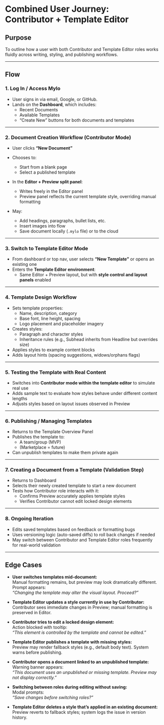 # Combined User Journey: Contributor + Template Editor

## Purpose
To outline how a user with both Contributor and Template Editor roles works fluidly across writing, styling, and publishing workflows.

---

## Flow

### 1. Log In / Access Mylo
- User signs in via email, Google, or GitHub.
- Lands on the **Dashboard**, which includes:
  - Recent Documents
  - Available Templates
  - “Create New” buttons for both documents and templates

---

### 2. Document Creation Workflow (Contributor Mode)
- User clicks **“New Document”**
- Chooses to:
  - Start from a blank page
  - Select a published template

- In the **Editor + Preview split panel**:
  - Writes freely in the Editor panel
  - Preview panel reflects the current template style, overriding manual formatting
- May:
  - Add headings, paragraphs, bullet lists, etc.
  - Insert images into flow
  - Save document locally (`.mylo` file) or to the cloud

---

### 3. Switch to Template Editor Mode
- From dashboard or top nav, user selects **“New Template”** or opens an existing one
- Enters the **Template Editor environment**:
  - Same Editor + Preview layout, but with **style control and layout panels** enabled

---

### 4. Template Design Workflow
- Sets template properties:
  - Name, description, category
  - Base font, line height, spacing
  - Logo placement and placeholder imagery
- Creates styles:
  - Paragraph and character styles
  - Inheritance rules (e.g., Subhead inherits from Headline but overrides size)
- Applies styles to example content blocks
- Adds layout hints (spacing suggestions, widows/orphans flags)

---

### 5. Testing the Template with Real Content
- Switches into **Contributor mode within the template editor** to simulate real use
- Adds sample text to evaluate how styles behave under different content lengths
- Adjusts styles based on layout issues observed in Preview

---

### 6. Publishing / Managing Templates
- Returns to the Template Overview Panel
- Publishes the template to:
  - A team/group (MVP)
  - (Marketplace = future)
- Can unpublish templates to make them private again

---

### 7. Creating a Document from a Template (Validation Step)
- Returns to Dashboard
- Selects their newly created template to start a new document
- Tests how Contributor role interacts with it:
  - Confirms Preview accurately applies template styles
  - Verifies Contributor cannot edit locked design elements

---

### 8. Ongoing Iteration
- Edits saved templates based on feedback or formatting bugs
- Uses versioning logic (auto-saved diffs) to roll back changes if needed
- May switch between Contributor and Template Editor roles frequently for real-world validation


---

## Edge Cases

- **User switches templates mid-document:**  
  Manual formatting remains, but preview may look dramatically different. Prompt appears:  
  _“Changing the template may alter the visual layout. Proceed?”_

- **Template Editor updates a style currently in use by Contributor:**  
  Contributor sees immediate changes in Preview; manual formatting is preserved in Editor.

- **Contributor tries to edit a locked design element:**  
  Action blocked with tooltip:  
  _“This element is controlled by the template and cannot be edited.”_

- **Template Editor publishes a template with missing styles:**  
  Preview may render fallback styles (e.g., default body text). System warns before publishing.

- **Contributor opens a document linked to an unpublished template:**  
  Warning banner appears:  
  _“This document uses an unpublished or missing template. Preview may not display correctly.”_

- **Switching between roles during editing without saving:**  
  Modal prompts:  
  _“Save changes before switching roles?”_

- **Template Editor deletes a style that’s applied in an existing document:**  
  Preview reverts to fallback styles; system logs the issue in version history.

